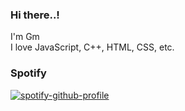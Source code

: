 
### Hi there..!

I'm Gm <br />
I love JavaScript, C++, HTML, CSS, etc. <br />



### Spotify
[![spotify-github-profile](https://spotify-github-profile.vercel.app/api/view?uid=1p70tkmr9rtsc10slifx8uq7y&cover_image=false&theme=default)](https://spotify-github-profile.vercel.app/api/view?uid=1p70tkmr9rtsc10slifx8uq7y&redirect=true)
